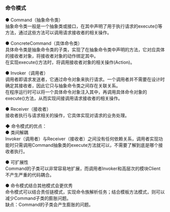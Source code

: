 ### 命令模式  
● Command（抽象命令类）  
抽象命令类一般是一个抽象类或接口，在其中声明了用于执行请求的execute()等方法，通过这些方法可以调用请求接收者的相关操作。    

● ConcreteCommand（具体命令类）    
具体命令类是抽象命令类的子类，实现了在抽象命令类中声明的方法，它对应具体的接收者对象，将接收者对象的动作绑定其中。  
在实现execute()方法时，将调用接收者对象的相关操作(Action)。    

● Invoker（调用者）  
调用者即请求发送者，它通过命令对象来执行请求。一个调用者并不需要在设计时确定其接收者，因此它只与抽象命令类之间存在关联关系。  
在程序运行时可以将一个具体命令对象注入其中，再调用具体命令对象的execute()方法，从而实现间接调用请求接收者的相关操作。  

● Receiver（接收者）  
接收者执行与请求相关的操作，它具体实现对请求的业务处理。  

◆ 命令模式的优点：  
● 类间解耦  
Invoker（调用者）与Receiver（接收者）之间没有任何依赖关系，调用者实现功能时只需调用Command抽象类的execute方法就可以，不需要了解到底是哪个接收者执行。  

● 可扩展性  
Command的子类可以非常容易地扩展，而调用者Invoker和高层次的模块Client不产生严重的代码耦合。  

● 命令模式结合其他模式会更优秀  
命令模式可以结合责任链模式，实现命令族解析任务；结合模板方法模式，则可以减少Command子类的膨胀问题。  
缺点：Command的子类会产生膨胀的问题。  

